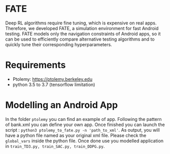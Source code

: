 # FATE
Deep RL algorithms require fine tuning, which is expensive on real apps. Therefore, we developed FATE, 
a simulation environment for fast Android testing. FATE models only the navigation constraints of Android apps, 
so it can be used to efficiently compare alternative testing algorithms and to quickly tune their corresponding 
hyperparameters.

# Requirements

* Ptolemy: https://ptolemy.berkeley.edu
* python 3.5 to 3.7 (tensorflow limitation)

# Modelling an Android App

In the folder `ptolemy` you can find an example of app. Following the pattern of  bank.xml you can define your own app.
Once finished you can launch the script : ``python3 ptolemy_to_fate.py -n 'path_to_xml'``.
As output, you will have a python file named as your original xml file. Please check the `global_vars` inside the 
python file.
Once done use you modelled application in ``train_TD3.py, train_SAC.py, train_DDPG.py``.


